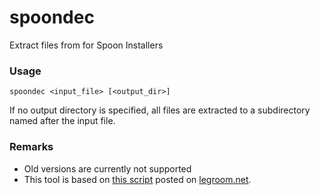 # spoondec
Extract files from for Spoon Installers

### Usage

`spoondec <input_file> [<output_dir>]`

If no output directory is specified, all files are extracted to a subdirectory named after the input file.

### Remarks

- Old versions are currently not supported
- This tool is based on [this script](http://wwwhomes.uni-bielefeld.de/joehlschlaeger/unpSpoonInst.cmd.txt) posted on [legroom.net](http://legroom.net/node/842).